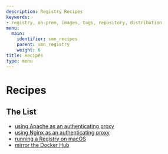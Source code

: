 ```yaml
---
description: Registry Recipes
keywords:
- registry, on-prem, images, tags, repository, distribution
menu:
  main:
    identifier: smn_recipes
    parent: smn_registry
    weight: 6
title: Recipes
type: menu
---
```


# Recipes

## The List

 * [using Apache as an authenticating proxy](apache.md)
 * [using Nginx as an authenticating proxy](nginx.md)
 * [running a Registry on macOS](osx-setup-guide.md)
 * [mirror the Docker Hub](mirror.md)
